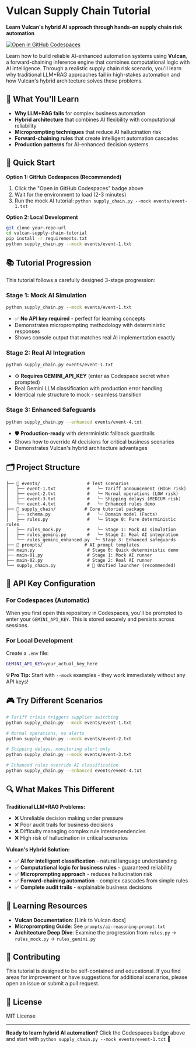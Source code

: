 # Vulcan Supply Chain Tutorial

**Learn Vulcan's hybrid AI approach through hands-on supply chain risk automation**

[![Open in GitHub Codespaces](https://github.com/codespaces/badge.svg)](https://codespaces.new/damasosanoja/vulcan-tutorial)


Learn how to build reliable AI-enhanced automation systems using **Vulcan**, a forward-chaining inference engine that combines computational logic with AI intelligence. Through a realistic supply chain risk scenario, you'll learn why traditional LLM+RAG approaches fail in high-stakes automation and how Vulcan's hybrid architecture solves these problems.

## 🎯 What You'll Learn

- **Why LLM+RAG fails** for complex business automation
- **Hybrid architecture** that combines AI flexibility with computational reliability  
- **Microprompting techniques** that reduce AI hallucination risk
- **Forward-chaining rules** that create intelligent automation cascades
- **Production patterns** for AI-enhanced decision systems

## 🚀 Quick Start

**Option 1: GitHub Codespaces (Recommended)**
1. Click the "Open in GitHub Codespaces" badge above
2. Wait for the environment to load (2-3 minutes)
3. Run the mock AI tutorial: `python supply_chain.py --mock events/event-1.txt`

**Option 2: Local Development**
```bash
git clone your-repo-url
cd vulcan-supply-chain-tutorial
pip install -r requirements.txt
python supply_chain.py --mock events/event-1.txt
```

## 📚 Tutorial Progression

This tutorial follows a carefully designed 3-stage progression:

### Stage 1: Mock AI Simulation
```bash
python supply_chain.py --mock events/event-1.txt
```
- ✅ **No API key required** - perfect for learning concepts
- Demonstrates microprompting methodology with deterministic responses
- Shows console output that matches real AI implementation exactly

### Stage 2: Real AI Integration  
```bash
python supply_chain.py events/event-1.txt
```
- ⚙️ **Requires GEMINI_API_KEY** (enter as Codespace secret when prompted)
- Real Gemini LLM classification with production error handling
- Identical rule structure to mock - seamless transition

### Stage 3: Enhanced Safeguards
```bash
python supply_chain.py --enhanced events/event-4.txt  
```
- 🛡️ **Production-ready** with deterministic fallback guardrails
- Shows how to override AI decisions for critical business scenarios
- Demonstrates Vulcan's hybrid architecture advantages

## 🗂️ Project Structure

```
├── 📁 events/                  # Test scenarios
│   ├── event-1.txt            #   └─ Tariff announcement (HIGH risk)
│   ├── event-2.txt            #   └─ Normal operations (LOW risk)  
│   ├── event-3.txt            #   └─ Shipping delays (MEDIUM risk)
│   └── event-4.txt            #   └─ Enhanced rules demo
├── 📁 supply_chain/           # Core tutorial package
│   ├── schema.py              #   └─ Domain model (Facts)
│   ├── rules.py               #   └─ Stage 0: Pure deterministic rules
│   ├── rules_mock.py          #   └─ Stage 1: Mock AI simulation  
│   ├── rules_gemini.py        #   └─ Stage 2: Real AI integration
│   └── rules_gemini_enhanced.py  └─ Stage 3: Enhanced safeguards
├── 📁 prompts/                # AI prompt templates
├── main.py                    # Stage 0: Quick deterministic demo
├── main-01.py                 # Stage 1: Mock AI runner
├── main-02.py                 # Stage 2: Real AI runner  
└── supply_chain.py            # 🎯 Unified launcher (recommended)
```

## 🔧 API Key Configuration

### For Codespaces (Automatic)
When you first open this repository in Codespaces, you'll be prompted to enter your `GEMINI_API_KEY`. This is stored securely and persists across sessions.

### For Local Development  
Create a `.env` file:
```bash
GEMINI_API_KEY=your_actual_key_here
```

**💡 Pro Tip:** Start with `--mock` examples - they work immediately without any API keys!

## 🎮 Try Different Scenarios

```bash
# Tariff crisis triggers supplier switching
python supply_chain.py --mock events/event-1.txt

# Normal operations, no alerts  
python supply_chain.py --mock events/event-2.txt

# Shipping delays, monitoring alert only
python supply_chain.py --mock events/event-3.txt

# Enhanced rules override AI classification
python supply_chain.py --enhanced events/event-4.txt
```

## 🔍 What Makes This Different

**Traditional LLM+RAG Problems:**
- ❌ Unreliable decision making under pressure
- ❌ Poor audit trails for business decisions  
- ❌ Difficulty managing complex rule interdependencies
- ❌ High risk of hallucination in critical scenarios

**Vulcan's Hybrid Solution:**
- ✅ **AI for intelligent classification** - natural language understanding
- ✅ **Computational logic for business rules** - guaranteed reliability
- ✅ **Microprompting approach** - reduces hallucination risk
- ✅ **Forward-chaining automation** - complex cascades from simple rules
- ✅ **Complete audit trails** - explainable business decisions

## 📖 Learning Resources

- **Vulcan Documentation**: [Link to Vulcan docs]
- **Microprompting Guide**: See `prompts/ai-reasoning-prompt.txt`
- **Architecture Deep Dive**: Examine the progression from `rules.py` → `rules_mock.py` → `rules_gemini.py`

## 🤝 Contributing

This tutorial is designed to be self-contained and educational. If you find areas for improvement or have suggestions for additional scenarios, please open an issue or submit a pull request.

## 📄 License

MIT License

---

**Ready to learn hybrid AI automation?** Click the Codespaces badge above and start with `python supply_chain.py --mock events/event-1.txt` 🚀